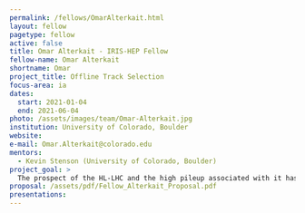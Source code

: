 ```yaml
---
permalink: /fellows/OmarAlterkait.html
layout: fellow
pagetype: fellow
active: false
title: Omar Alterkait - IRIS-HEP Fellow
fellow-name: Omar Alterkait
shortname: Omar
project_title: Offline Track Selection
focus-area: ia
dates:
  start: 2021-01-04
  end: 2021-06-04
photo: /assets/images/team/Omar-Alterkait.jpg
institution: University of Colorado, Boulder
website:
e-mail: Omar.Alterkait@colorado.edu
mentors:
  - Kevin Stenson (University of Colorado, Boulder)
project_goal: >
  The prospect of the HL-LHC and the high pileup associated with it has made track reconstruction much more challenging. Following track reconstruction, an oﬄine algorithm that is able to distinguish real tracks (tracks associated with a single charged particle) from fake tracks (tracks not associated with a single charged particle) is beneﬁcial. The CMS software contains a DNN for this task; however, this is based on the current detector. For the phase 2 upgrade of the CMS detector, the outer tracker is quite diﬀerent which means that this task needs to be reevaluated. The goal of my project is to develop a more eﬃcient post track reconstruction algorithm using deep learning to classify reconstructed tracks as either real or fake.
proposal: /assets/pdf/Fellow_Alterkait_Proposal.pdf
presentations:
---
```

